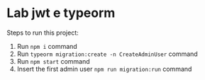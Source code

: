 # Lab jwt e typeorm

Steps to run this project:

1. Run `npm i` command
2. Run `typeorm migration:create -n CreateAdminUser` command
3. Run `npm start` command
4. Insert the first admin user `npm run migration:run` command
